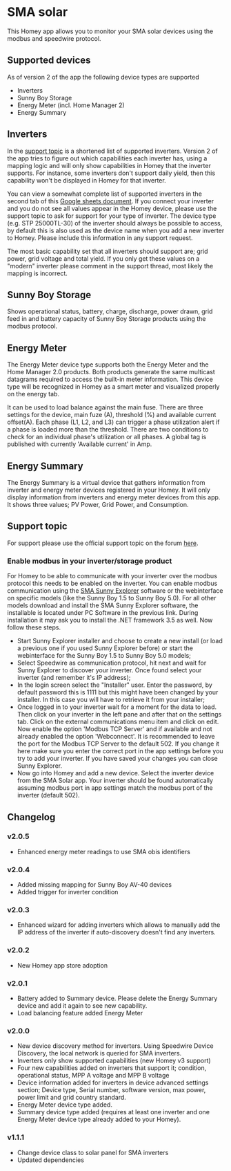 # SMA solar
This Homey app allows you to monitor your SMA solar devices using the modbus and speedwire protocol.

## Supported devices
As of version 2 of the app the following device types are supported
- Inverters
- Sunny Boy Storage
- Energy Meter (incl. Home Manager 2)
- Energy Summary

## Inverters
In the [support topic](https://community.athom.com/t/696) is a shortened list of supported inverters. Version 2 of the app tries to figure out which capabilities each inverter has, using a mapping logic and will only show capabilities in Homey that the inverter supports. For instance, some inverters don't support daily yield, then this capability won't be displayed in Homey for that inverter.

You can view a somewhat complete list of supported inverters in the second tab of this [Google sheets document](https://drive.google.com/file/d/1TF1kpXG1iz1xidIHFoD4WOr5wCsETIy7/view?usp=sharing). If you connect your inverter and you do not see all values appear in the Homey device, please use the support topic to ask for support for your type of inverter. The device type (e.g. STP 25000TL-30) of the inverter should always be possible to access, by default this is also used as the device name when you add a new inverter to Homey. Please include this information in any support request.

The most basic capability set that all inverters should support are; grid power, grid voltage and total yield. If you only get these values on a "modern" inverter please comment in the support thread, most likely the mapping is incorrect.

## Sunny Boy Storage
Shows operational status, battery, charge, discharge, power drawn, grid feed in and battery capacity of Sunny Boy Storage products using the modbus protocol.

## Energy Meter
The Energy Meter device type supports both the Energy Meter and the Home Manager 2.0 products. Both products generate the same multicast datagrams required to access the built-in meter information. This device type will be recognized in Homey as a smart meter and visualized properly on the energy tab.

It can be used to load balance against the main fuse. There are three settings for the device, main fuze (A), threshold (%) and available current offset(A). Each phase (L1, L2, and L3) can trigger a phase utilization alert if a phase is loaded more than the threshold. There are two conditions to check for an individual phase's utilization or all phases. A global tag is published with currently 'Available current' in Amp.

## Energy Summary
The Energy Summary is a virtual device that gathers information from inverter and energy meter devices registered in your Homey. It will only display information from inverters and energy meter devices from this app. It shows three values; PV Power, Grid Power, and Consumption.

## Support topic
For support please use the official support topic on the forum [here](https://community.athom.com/t/696).

### Enable modbus in your inverter/storage product
For Homey to be able to communicate with your inverter over the modbus protocol this needs to be enabled on the inverter. You can enable modbus communication using the [SMA Sunny Explorer](https://www.sma.de/en/products/monitoring-control/sunny-explorer.html) software or the webinterface on specific models (like the Sunny Boy 1.5 to Sunny Boy 5.0). For all other models download and install the SMA Sunny Explorer software, the installable is located under PC Software in the previous link. During installation it may ask you to install the .NET framework 3.5 as well. Now follow these steps.
* Start Sunny Explorer installer and choose to create a new install (or load a previous one if you used Sunny Explorer before) or start the webinterface for the Sunny Boy 1.5 to Sunny Boy 5.0 models;
* Select Speedwire as communication protocol, hit next and wait for Sunny Explorer to discover your inverter. Once found select your inverter (and remember it's IP address);
* In the login screen select the "Installer" user. Enter the password, by default password this is 1111 but this might have been changed by your installer. In this case you will have to retrieve it from your installer;
* Once logged in to your inverter wait for a moment for the data to load. Then click on your inverter in the left pane and after that on the settings tab. Click on the external communications menu item and click on edit. Now enable the option 'Modbus TCP Server' and if available and not already enabled the option 'Webconnect'. It is recommended to leave the port for the Modbus TCP Server to the default 502. If you change it here make sure you enter the correct port in the app settings before you try to add your inverter. If you have saved your changes you can close Sunny Explorer.
* Now go into Homey and add a new device. Select the inverter device from the SMA Solar app. Your inverter should be found automatically assuming modbus port in app settings match the modbus port of the inverter (default 502).

## Changelog
### v2.0.5
* Enhanced energy meter readings to use SMA obis identifiers

### v2.0.4
* Added missing mapping for Sunny Boy AV-40 devices
* Added trigger for inverter condition

### v2.0.3
* Enhanced wizard for adding inverters which allows to manually add the IP address of the inverter if auto-discovery doesn't find any inverters.

### v2.0.2
* New Homey app store adoption

### v2.0.1
* Battery added to Summary device. Please delete the Energy Summary device and add it again to see new capability.
* Load balancing feature added Energy Meter

### v2.0.0
* New device discovery method for inverters. Using Speedwire Device Discovery, the local network is queried for SMA inverters.
* Inverters only show supported capabilities (new Homey v3 support)
* Four new capabilities added on inverters that support it; condition, operational status, MPP A voltage and MPP B voltage
* Device information added for inverters in device advanced settings section; Device type, Serial number, software version, max power, power limit and grid country standard.
* Energy Meter device type added.
* Summary device type added (requires at least one inverter and one Energy Meter device type already added to your Homey).

### v1.1.1
* Change device class to solar panel for SMA inverters
* Updated dependencies
